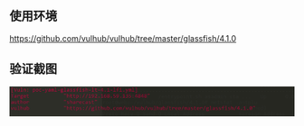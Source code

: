 ## 使用环境

https://github.com/vulhub/vulhub/tree/master/glassfish/4.1.0

## 验证截图

![1566371692813](./glassfish_lfi.png)



